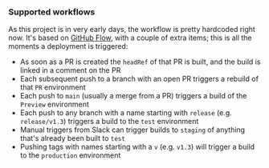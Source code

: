 ### Supported workflows

As this project is in very early days, the workflow is pretty hardcoded right
now. It's based on [GitHub Flow](https://guides.github.com/introduction/flow/),
with a couple of extra items; this is all the moments a deployment is triggered:

- As soon as a PR is created the `headRef` of that PR is built, and the build is
  linked in a comment on the PR
- Each subsequent push to a branch with an open PR triggers a rebuild of that
  `PR` environment
- Each push to `main` (usually a merge from a PR) triggers a build of the
  `Preview` environment
- Each push to any branch with a name starting with `release` (e.g.
  `release/v1.3`) triggers a build to the `test` environment
- Manual triggers from Slack can trigger builds to `staging` of anything that's
  already been built to `test`
- Pushing tags with names starting with a `v` (e.g. `v1.3`) will trigger a build
  to the `production` environment
